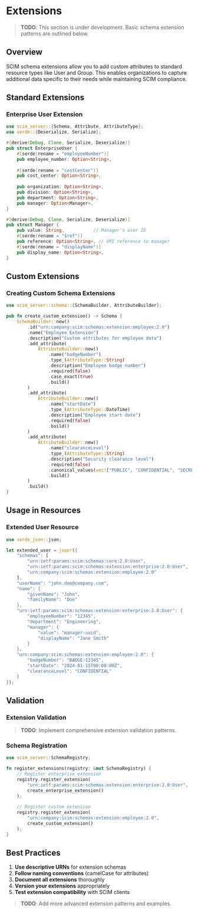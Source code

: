 # Extensions

> **TODO**: This section is under development. Basic schema extension patterns are outlined below.

## Overview

SCIM schema extensions allow you to add custom attributes to standard resource types like User and Group. This enables organizations to capture additional data specific to their needs while maintaining SCIM compliance.

## Standard Extensions

### Enterprise User Extension

```rust
use scim_server::{Schema, Attribute, AttributeType};
use serde::{Deserialize, Serialize};

#[derive(Debug, Clone, Serialize, Deserialize)]
pub struct EnterpriseUser {
    #[serde(rename = "employeeNumber")]
    pub employee_number: Option<String>,
    
    #[serde(rename = "costCenter")]
    pub cost_center: Option<String>,
    
    pub organization: Option<String>,
    pub division: Option<String>,
    pub department: Option<String>,
    pub manager: Option<Manager>,
}

#[derive(Debug, Clone, Serialize, Deserialize)]
pub struct Manager {
    pub value: String,           // Manager's user ID
    #[serde(rename = "$ref")]
    pub reference: Option<String>, // URI reference to manager
    #[serde(rename = "displayName")]
    pub display_name: Option<String>,
}
```

## Custom Extensions

### Creating Custom Schema Extensions

```rust
use scim_server::schema::{SchemaBuilder, AttributeBuilder};

pub fn create_custom_extension() -> Schema {
    SchemaBuilder::new()
        .id("urn:company:scim:schemas:extension:employee:2.0")
        .name("Employee Extension")
        .description("Custom attributes for employee data")
        .add_attribute(
            AttributeBuilder::new()
                .name("badgeNumber")
                .type_(AttributeType::String)
                .description("Employee badge number")
                .required(false)
                .case_exact(true)
                .build()
        )
        .add_attribute(
            AttributeBuilder::new()
                .name("startDate")
                .type_(AttributeType::DateTime)
                .description("Employee start date")
                .required(false)
                .build()
        )
        .add_attribute(
            AttributeBuilder::new()
                .name("clearanceLevel")
                .type_(AttributeType::String)
                .description("Security clearance level")
                .required(false)
                .canonical_values(vec!["PUBLIC", "CONFIDENTIAL", "SECRET", "TOP_SECRET"])
                .build()
        )
        .build()
}
```

## Usage in Resources

### Extended User Resource

```rust
use serde_json::json;

let extended_user = json!({
    "schemas": [
        "urn:ietf:params:scim:schemas:core:2.0:User",
        "urn:ietf:params:scim:schemas:extension:enterprise:2.0:User",
        "urn:company:scim:schemas:extension:employee:2.0"
    ],
    "userName": "john.doe@company.com",
    "name": {
        "givenName": "John",
        "familyName": "Doe"
    },
    "urn:ietf:params:scim:schemas:extension:enterprise:2.0:User": {
        "employeeNumber": "12345",
        "department": "Engineering",
        "manager": {
            "value": "manager-uuid",
            "displayName": "Jane Smith"
        }
    },
    "urn:company:scim:schemas:extension:employee:2.0": {
        "badgeNumber": "BADGE-12345",
        "startDate": "2024-01-15T00:00:00Z",
        "clearanceLevel": "CONFIDENTIAL"
    }
});
```

## Validation

### Extension Validation

> **TODO**: Implement comprehensive extension validation patterns.

### Schema Registration

```rust
use scim_server::SchemaRegistry;

fn register_extensions(registry: &mut SchemaRegistry) {
    // Register enterprise extension
    registry.register_extension(
        "urn:ietf:params:scim:schemas:extension:enterprise:2.0:User",
        create_enterprise_extension()
    );
    
    // Register custom extension
    registry.register_extension(
        "urn:company:scim:schemas:extension:employee:2.0",
        create_custom_extension()
    );
}
```

## Best Practices

1. **Use descriptive URNs** for extension schemas
2. **Follow naming conventions** (camelCase for attributes)
3. **Document all extensions** thoroughly
4. **Version your extensions** appropriately
5. **Test extension compatibility** with SCIM clients

> **TODO**: Add more advanced extension patterns and examples.
